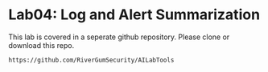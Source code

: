 # Lab04: Log and Alert Summarization

This lab is covered in a seperate github repository.
Please clone or download this repo.

    https://github.com/RiverGumSecurity/AILabTools

